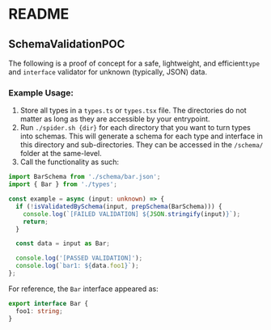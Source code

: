 # README

## SchemaValidationPOC

The following is a proof of concept for a safe, lightweight, and efficient`type` and `interface` validator for unknown (typically, JSON) data.

### Example Usage:

1. Store all types in a `types.ts` or `types.tsx` file. The directories do not matter as long as they are accessible by your entrypoint.
2. Run `./spider.sh {dir}` for each directory that you want to turn types into schemas. This will generate a schema for each type and interface in this directory and sub-directories. They can be accessed in the `/schema/` folder at the same-level.
3. Call the functionality as such:

```TypeScript
import BarSchema from './schema/bar.json';
import { Bar } from './types';

const example = async (input: unknown) => {
  if (!isValidatedBySchema(input, prepSchema(BarSchema))) {
    console.log(`[FAILED VALIDATION] ${JSON.stringify(input)}`);
    return;
  }

  const data = input as Bar;

  console.log('[PASSED VALIDATION]');
  console.log(`bar1: ${data.foo1}`);
};
```

For reference, the `Bar` interface appeared as:

```TypeScript
export interface Bar {
  foo1: string;
}
```
